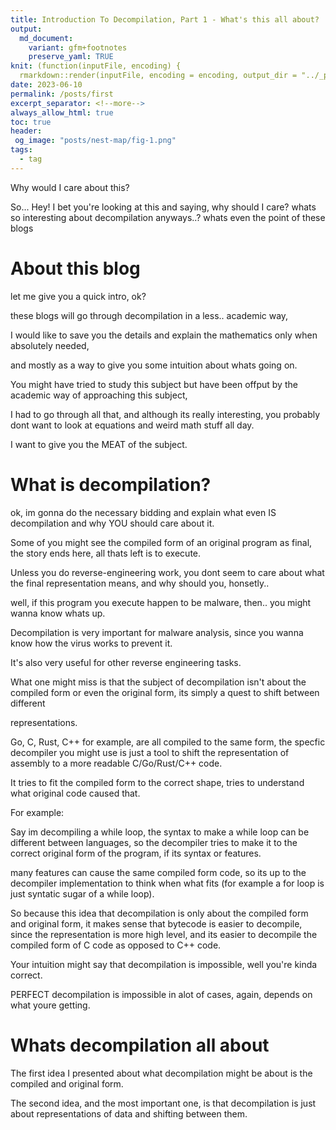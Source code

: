 ```yaml
---
title: Introduction To Decompilation, Part 1 - What's this all about?
output:
  md_document:
    variant: gfm+footnotes
    preserve_yaml: TRUE
knit: (function(inputFile, encoding) {
  rmarkdown::render(inputFile, encoding = encoding, output_dir = "../_posts") })
date: 2023-06-10
permalink: /posts/first
excerpt_separator: <!--more-->
always_allow_html: true
toc: true
header:
 og_image: "posts/nest-map/fig-1.png"
tags:
  - tag
---
```


Why would I care about this?
<!--more-->

So... Hey!
I bet you're looking at this and saying, why should I care? 
whats so interesting about decompilation anyways..?
whats even the point of these blogs

# About this blog
let me give you a quick intro, ok?

these blogs will go through decompilation in a less.. academic way, 

I would like to save you the details and explain the mathematics only when absolutely needed, 

and mostly as a way to give you some intuition about whats going on.

You might have tried to study this subject but have been offput by the academic way of approaching this subject,

I had to go through all that, and although its really interesting, you probably dont want to look at equations and weird math stuff all day.

I want to give you the MEAT of the subject.


# What is decompilation?

ok, im gonna do the necessary bidding and explain what even IS decompilation and why YOU should care about it.


Some of you might see the compiled form of an original program as final, the story ends here, all thats left is to execute.

Unless you do reverse-engineering work, you dont seem to care about what the final representation means, and why should you, honsetly..

well, if this program you execute happen to be malware, then.. you might wanna know whats up.

Decompilation is very important for malware analysis, since you wanna know how the virus works to prevent it.

It's also very useful for other reverse engineering tasks.


What one might miss is that the subject of decompilation isn't about the compiled form or even the original form, its simply a quest to shift between different 

representations.

Go, C, Rust, C++ for example, are all compiled to the same form, the specfic decompiler you might use is just a tool to shift the representation of assembly to a more 
readable C/Go/Rust/C++ code.

It tries to fit the compiled form to the correct shape, tries to understand what original code caused that.


For example:

Say im decompiling a while loop, the syntax to make a while loop can be different between languages, so the decompiler tries to make it to the correct original form of the program, if its syntax or features.

many features can cause the same compiled form code, so its up to the decompiler implementation to think when what fits (for example a for loop is just syntatic sugar of a while loop).


So because this idea that decompilation is only about the compiled form and original form, it makes sense that bytecode is easier to decompile, since the representation is more high level, and its easier to decompile the compiled form of C code as opposed to C++ code.



Your intuition might say that decompilation is impossible, well you're kinda correct.

PERFECT decompilation is impossible in alot of cases, again, depends on what youre getting.


# Whats decompilation all about

The first idea I presented about what decompilation might be about is the compiled and original form.

The second idea, and the most important one, is that decompilation is just about representations of data and shifting between them.
